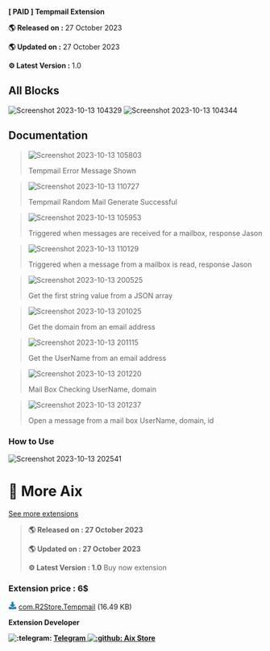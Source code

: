 **[ PAID ] Tempmail Extension** 

**🌎 Released on :** 27 October 2023

**🌎 Updated on :** 27 October 2023

**⚙️ Latest Version :** 1.0

## All Blocks

![Screenshot 2023-10-13 104329](https://github.com/R2Storeapp/Tempmail/assets/147613731/8d63586a-4322-4740-a59e-351942ea49b9)
![Screenshot 2023-10-13 104344](https://github.com/R2Storeapp/Tempmail/assets/147613731/ffe33be4-f98d-48f6-bd1f-db79a1d37b89)

## Documentation


> ![Screenshot 2023-10-13 105803](https://github.com/R2Storeapp/Tempmail/assets/147613731/a1027894-1c0d-4f26-b805-f1705b471f99)
> 
> Tempmail Error Message Shown

>![Screenshot 2023-10-13 110727](https://github.com/R2Storeapp/Tempmail/assets/147613731/14b417b3-ac2c-43fc-963b-cf3a438be17c)
> 
> Tempmail Random Mail Generate Successful


> ![Screenshot 2023-10-13 105953](https://github.com/R2Storeapp/Tempmail/assets/147613731/9c9909fb-394c-49d9-a0cb-9a54558a0dd9)
> 
> Triggered when messages are received for a mailbox,  response  Jason

> ![Screenshot 2023-10-13 110129](https://github.com/R2Storeapp/Tempmail/assets/147613731/67055745-be45-4102-a2f6-b66d93e2d1ac)
> 
> Triggered when a message from a mailbox is read,  response  Jason


> ![Screenshot 2023-10-13 200525](https://github.com/R2Storeapp/Tempmail/assets/147613731/9129227b-b348-40b1-b61b-9e937afa4624)
> 
> Get the first string value from a JSON array
> 

> ![Screenshot 2023-10-13 201025](https://github.com/R2Storeapp/Tempmail/assets/147613731/ad5bdd5b-f27c-4cec-981e-29fe1b17acca)
> 
> Get the domain from an email address
> 

> ![Screenshot 2023-10-13 201115](https://github.com/R2Storeapp/Tempmail/assets/147613731/041df6ef-460c-4d8c-a2d8-39b3c17b458a)
> 
> Get the UserName from an email address
> 

> ![Screenshot 2023-10-13 201220](https://github.com/R2Storeapp/Tempmail/assets/147613731/cba1a859-1190-469e-96cd-6e769a0825e3)
> 
> Mail Box Checking UserName, domain


> ![Screenshot 2023-10-13 201237](https://github.com/R2Storeapp/Tempmail/assets/147613731/0d7b9809-6546-4a29-96c4-05a840647011)
> 
> Open a message from a mail box UserName, domain, id

### How to Use

![Screenshot 2023-10-13 202541](https://github.com/R2Storeapp/Tempmail/assets/147613731/0b372458-2477-4cc2-9d72-7d085f05fe9f)



# 🧩 More Aix
 <a href="http://r2store.000.pe/">See more extensions</a>

> ****🌎 Released on :** 27 October 2023**
> 
> ****🌎 Updated on :** 27 October 2023**
> 
> ****⚙️ Latest Version :** 1.0**
Buy now extension
### Extension price : 6$
<img src="https://github.com/jewelshkjony/AdmobAds/raw/main/imagaes/download.png"/> <a href="http://r2store.000.pe/">com.R2Store.Tempmail</a> (16.49 KB)

**Extension Developer**

**<p><img
        src="https://i.postimg.cc/vBjHYYYZ/t.png"
        title=":telegram:" class="emoji emoji-custom" alt=":telegram:" loading="lazy" width="20" height="20"> <a
        href="https://t.me/R2_Store1/" target="_blank" rel="noopener nofollow ugc">Telegram</a><a href="http://r2store.000.pe" target="_blank" rel="noopener nofollow ugc"> <img
            src="https://i.postimg.cc/vZrBXpWS/jigsaw.png"
            title=":github:" class="emoji emoji-custom" alt=":github:" loading="lazy" width="20" height="20"> Aix Store</a><a href="http://r2store.000.pe" target="_blank" rel="noopener nofollow ugc">**

